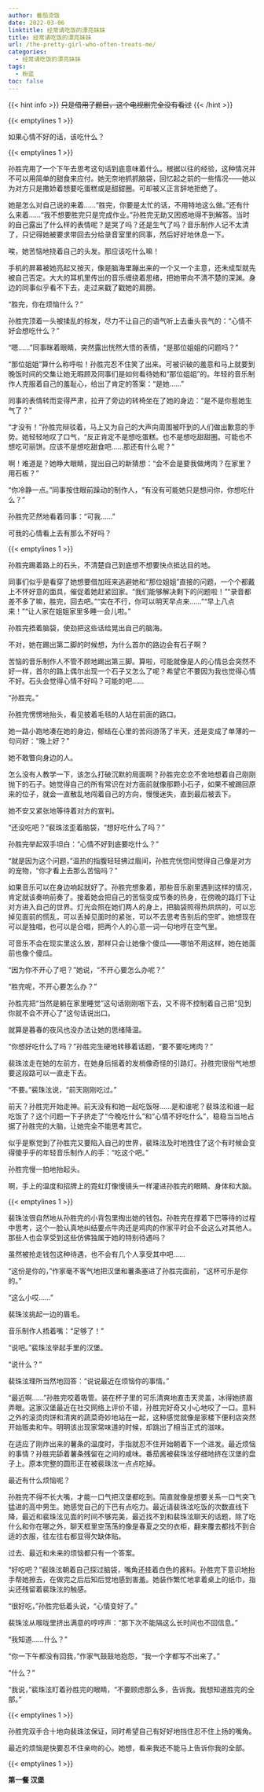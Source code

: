 ```yaml
---
author: 番茄烫饭
date: 2022-03-06
linktitle: 经常请吃饭的漂亮妹妹
title: 经常请吃饭的漂亮妹妹
url: /the-pretty-girl-who-often-treats-me/
categories:
  - 经常请吃饭的漂亮妹妹
tags:
  - 粉蓝
toc: false
---
```


{{< hint info >}}
~~只是借用了题目，这个电视剧完全没有看过~~
{{< /hint >}}

<!--more-->

{{< emptylines 1 >}}

如果心情不好的话，该吃什么？

{{< emptylines 1 >}}

孙胜完用了一个下午去思考这句话到底意味着什么。根据以往的经验，这种情况并不可以用简单的甜食来应付。她无奈地抓抓脑袋，回忆起之前的一些情况——她以为对方只是撒娇着想要吃蛋糕或是甜甜圈。可却被义正言辞地拒绝了。

她是怎么对自己说的来着……“胜完，你要是太忙的话，不用特地这么做。”还有什么来着……“我不想要胜完只是完成作业。”孙胜完无助又困惑地得不到解答。当时的自己露出了什么样的表情呢？是哭了吗？还是生气了吗？音乐制作人记不太清了，只记得她被要求带回去分给录音室里的同事，然后好好地休息一下。

唉，她苦恼地挠着自己的头发。那应该吃什么嘛！

手机的屏幕被她亮起又按灭，像是脑海里蹦出来的一个又一个主意，还未成型就先被自己否定。大大的耳机里传出的音乐缠绕着思绪，把她带向不清不楚的深渊。身边的同事似乎看不下去，走过来戳了戳她的肩膀。

“胜完，你在烦恼什么？”

孙胜完顶着一头被揉乱的棕发，尽力不让自己的语气听上去垂头丧气的：“心情不好会想吃什么？”

“嗯……”同事眯着眼睛，突然露出恍然大悟的表情，“是那位姐姐的问题吗？”

“那位姐姐”算什么称呼啦！孙胜完忍不住笑了出来。可被识破的羞意和马上就要到晚饭时间的交集让她无暇顾及同事们是如何看待她和“那位姐姐”的。年轻的音乐制作人克服着自己的羞耻心，给出了肯定的答案：“是她……”

同事的表情转而变得严肃，拉开了旁边的转椅坐在了她的身边：“是不是你惹她生气了？”

“才没有！”孙胜完辩驳着，马上又为自己的大声向周围被吓到的人们做出歉意的手势。她轻轻地叹了口气，“反正肯定不是想吃蛋糕。也不是想吃甜甜圈。可能也不想吃可丽饼。应该不是想吃甜食吧……那还有什么呢？”

啊！难道是？她睁大眼睛，提出自己的新猜想：“会不会是要我做烤肉？在家里？用石板？”

“你冷静一点。”同事按住眼前躁动的制作人，“有没有可能她只是想问你，你想吃什么？”

孙胜完茫然地看着同事：“可我……”

可我的心情看上去有那么不好吗？

{{< emptylines 1 >}}

孙胜完踢着路上的石头，不清楚自己到底想不想要快点抵达目的地。

同事们似乎是看穿了她想要借加班来逃避她和“那位姐姐”直接的问题，一个个都戴上不怀好意的面具，催促着她赶紧回家。“我们能够解决剩下的问题啦！”“录音都差不多了嘛，胜完，回去吧。”“实在不行，你可以明天早点来……”“早上八点来！”“让人家在姐姐家里多睡一会儿啦。”

孙胜完捂着脑袋，使劲把这些话给晃出自己的脑海。

不对，她在踢出第二脚的时候想，为什么首尔的路边会有石子啊？

苦恼的音乐制作人不管不顾地踢出第三脚。算啦，可能就像是人的心情总会突然不好一样，首尔的路上偶尔出现一个石子又怎么了呢？希望它不要因为我也觉得心情不好。石头会觉得心情不好吗？可能的吧……

“孙胜完。”

孙胜完愣愣地抬头，看见披着毛毯的人站在前面的路口。

她一路小跑地凑在她的身边，郁结在心里的苦闷游荡了半天，还是变成了单薄的一句问好：“晚上好？”

她不敢瞥向身边的人。

怎么没有人教学一下，该怎么打破沉默的局面啊？孙胜完恋恋不舍地想着自己刚刚抛下的石子。她觉得自己的所有常识在对方面前就像那颗小石子，如果不被踢回原来的位子，就会一直散乱地闯着自己的方向，慢慢迷失，直到最后被丢下。

她不安又紧张地等待着对方的宣判。

“还没吃吧？”裴珠泫歪着脑袋，“想好吃什么了吗？”

孙胜完举起双手坦白：“心情不好到底要吃什么？”

“就是因为这个问题，”温热的指腹轻轻拂过眉间，孙胜完恍惚间觉得自己像是对方的宠物，“你才看上去那么苦恼吗？”

如果音乐可以在身边响起就好了。孙胜完想象着，那些音乐剧里遇到这样的情况，肯定就该奏响前奏了。接着她会把自己的苦恼变成节奏的热身，在傍晚的路灯下让对方进入自己的世界。灯光会照在她们两人的身上，把脑袋照得热烘烘的，可以忘掉见面前的慌乱，可以丢掉见面时的紧张，可以不去思考告别后的空旷。她想现在可以是独唱，也可以是合唱，把两个人的心意一词一句地哼在空气里。

可音乐不会在现实里这么放，那样只会让她像个傻瓜——哪怕不用这样，她在她面前也像个傻瓜。

“因为你不开心了吧？”她说，“不开心要怎么办呢？”

“胜完呢，不开心要怎么办？”

孙胜完把“当然是躺在家里睡觉”这句话刚刚咽下去，又不得不控制着自己把“见到你就不会不开心了”这句话说出口。

就算是暮春的夜风也没办法让她的思绪降温。

“你想好吃什么了吗？”孙胜完生硬地转移着话题，“要不要吃烤肉？”

裴珠泫走在她的左前方，在她身后摇着的发梢像奇怪的引路灯。孙胜完很俗气地想要这段路可以一直走下去。

“不要。”裴珠泫说，“前天刚刚吃过。”

前天？孙胜完开始走神。前天没有和她一起吃饭呀……是和谁呢？裴珠泫和谁一起吃饭了？这个问题一下子挤走了“今晚吃什么”和“心情不好吃什么”，稳稳当当地占据了孙胜完的大脑，让她完全不能思考其它。

似乎是察觉到了孙胜完又要陷入自己的世界，裴珠泫及时地拽住了这个有时候会变得傻乎乎的年轻音乐制作人的手：“吃这个吧。”

孙胜完慢一拍地抬起头。

啊，手上的温度和招牌上的霓虹灯像慢镜头一样灌进孙胜完的眼睛、身体和大脑。

{{< emptylines 1 >}}

裴珠泫很自然地从孙胜完的小背包里掏出她的钱包。孙胜完在撑着下巴等待的过程中思考，这个一脸认真地纠结要点牛肉还是鸡肉的作家平时会不会这么对其他人。那些人也会享受到这些仿佛独属于她的特别待遇吗？

虽然被抢走钱包这种待遇，也不会有几个人享受其中吧……

“这份是你的，”作家毫不客气地把汉堡和薯条塞进了孙胜完面前，“这杯可乐是你的。”

“这么小哎……”

裴珠泫挑起一边的眉毛。

音乐制作人捂着嘴：“足够了！”

“说吧。”裴珠泫举起手里的汉堡。

“说什么？”

裴珠泫理所当然地回答：“说说最近在烦恼你的事情。”

“最近啊……”孙胜完咬着吸管。装在杯子里的可乐清爽地直击天灵盖，冰得她挤眉弄眼。这家汉堡最近在社交网络上评价不错，孙胜完好奇又小心地咬了一口。意料之外的滚烫肉饼和清爽的蔬菜奇妙地站在一起，这种感觉就像是家楼下便利店突然开始贩卖和牛。明明该出现家常味道的时候，却跳出了相当正式的滋味。

在适应了刚炸出来的薯条的温度时，手指就忍不住开始朝着下一个进发。最近烦恼的事情？孙胜完舔着薯条残留在之间的咸味。番茄酱被裴珠泫仔细地挤在汉堡的盘子上。原本完整的圆形正在被裴珠泫一点点吃掉。

最近有什么烦恼呢？

孙胜完不得不长大嘴，才能一口气把汉堡都吃到。简直就像是想要关系一口气突飞猛进的高中男生。她感觉自己的下巴有点吃力。最近请裴珠泫吃饭的次数直线下降，最近和裴珠泫见面的时间不够完美，最近找不到和裴珠泫聊天的话题，除了吃什么和你在哪之外，聊天框里空荡荡的像是春夏之交的衣柜，翻来覆去都找不到合适的衣服，往左往右都显得欠缺体贴。

过去、最近和未来的烦恼都只有一个答案。

“好吃吧？”裴珠泫朝着自己探过脑袋，嘴角还挂着白色的酱料。孙胜完下意识地抬手帮她擦去，在做完之后后知后觉地感到害羞。她装作繁忙地拿着桌上的纸巾，指尖还残留着裴珠泫的触感。

“很好吃，”孙胜完低着头说，“心情变好了。”

裴珠泫从喉咙里挤出满意的哼哼声：“那下次不能隔这么长时间也不回信息。”

“我知道……什么？”

“你一下午都没有回我，”作家气鼓鼓地抱怨，“我一个字都写不出来了。”

“什么？”

“我说，”裴珠泫盯着孙胜完的眼睛，“不要顾虑那么多，告诉我。我想知道胜完的全部。”

{{< emptylines 1 >}}

孙胜完双手合十地向裴珠泫保证，同时希望自己有好好地挡住忍不住上扬的嘴角。

最近的烦恼是快要忍不住亲吻的心。她想，看来我还不能马上告诉你我的全部。

{{< emptylines 1 >}}

**第一餐 汉堡**
